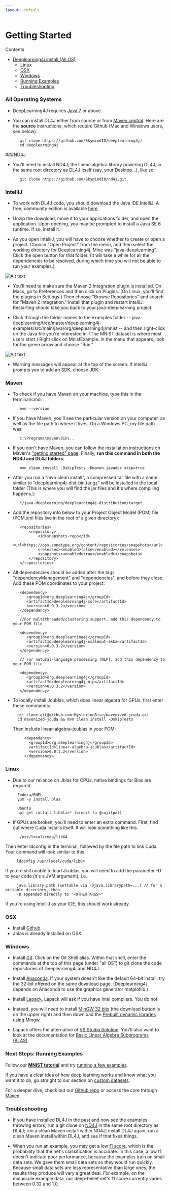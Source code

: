 ```yaml
---
layout: default
---
```


# Getting Started

Contents

* <a href="#all">Deeplearning4j install (All OS)</a>
    * <a href="#linux">Linux</a>
    * <a href="#osx">OSX</a>
    * <a href="#windows">Windows</a>
    * <a href="#next">Running Examples</a>
    * <a href="#trouble">Troubleshooting</a>

### <a name="all">All Operating Systems</a>

* DeepLearning4J requires [Java 7](http://www.oracle.com/technetwork/java/javase/downloads/jdk7-downloads-1880260.html) or above.

* You can install DL4J either from source or from [Maven central](https://oss.sonatype.org/content/repositories/snapshots/org/deeplearning4j/deeplearning4j-distribution/0.0.3.2-SNAPSHOT/). Here are the **source** instructions, which require Github (Mac and Windows users, see below). 

         git clone https://github.com/SkymindIO/deeplearning4j/
         cd deeplearning4j

###ND4J

* You'll need to install ND4J, the linear-algebra library powering DL4J, in the same root directory as DL4J itself (say, your Desktop...), like so:

         git clone https://github.com/SkymindIO/nd4j.git

### IntelliJ

* To work with DL4J code, you should download the Java IDE IntelliJ. A free, community edition is available [here](http://www.jetbrains.com/idea/download/).

* Unzip the download, move it to your applications folder, and open the application. Upon opening, you may be prompted to install a Java SE 6 runtime. If so, install it. 

* As you open IntelliJ, you will have to choose whether to create or open a project. Choose "Open Project" from the menu, and then select the working directory for Deeplearning4j. Mine was "java-deeplearning". Click the open button for that folder. (It will take a while for all the dependencies to be resolved, during which time you will not be able to run your examples.)

![Alt text](../img/open_project.png) 

* You'll need to make sure the Maven 2 Integration plugin is installed. On Macs, go to Preferences and then click on Plugins. (On Linux, you'll find the plugins in Settings.) Then choose "Browse Repositories" and search for "Maven 2 Integration." Install that plugin and restart IntelliJ. Restarting should take you back to your java-deeplearning project. 

* Click through the folder names to the examples folder -- java-deeplearning/tree/master/deeplearning4j-examples/src/main/java/org/deeplearning4j/mnist -- and then right-click on the Java file you're interested in. (The MNIST dataset is where most users start.) Right click on MnistExample. In the menu that appears, look for the green arrow and choose "Run." 

![Alt text](../img/run_menu.png)

* Warning messages will appear at the top of the screen. If IntelliJ prompts you to add an SDK, choose JDK.

### Maven

* To check if you have Maven on your machine, type this in the terminal/cmd:

         mvn --version

* If you have Maven, you'll see the particular version on your computer, as well as the file path to where it lives. On a Windows PC, my file path was:

         c:\Programs\maven\bin\..

* If you don't have Maven, you can follow the installation instructions on Maven's ["getting started" page](https://maven.apache.org/guides/getting-started/maven-in-five-minutes.html). Finally, **run this command in both the ND4J and DL4J folders**:

         mvn clean install -DskipTests -Dmaven.javadoc.skip=true

* After you run a "mvn clean install", a compressed tar file with a name similar to "deeplearning4j-dist-bin.tar.gz" will be installed in the local folder (This is where you will find the jar files and it's where compiling happens.):

         */java-deeplearning/deeplearning4j-distribution/target
	
* Add the repository info below to your Project Object Model (POM) file (POM.xml files live in the root of a given directory):

         <repositories>
             <repository>
                 <id>snapshots-repo</id>
                 <url>https://oss.sonatype.org/content/repositories/snapshots</url>
                 <releases><enabled>false</enabled></releases>
                 <snapshots><enabled>true</enabled></snapshots>
             </repository>
         </repositories>

* All dependencies should be added after the tags "dependencyManagement" and "dependencies", and before they close. 
Add these POM coordinates to your project:

         <dependency>
			<groupId>org.deeplearning4j</groupId>
			<artifactId>deeplearning4j-core</artifactId>
			<version>0.0.3.2</version>
         </dependency>
         
         //For multithreaded/clustering support, add this dependency to your POM file
         
         <dependency>
			<groupId>org.deeplearning4j</groupId>
			<artifactId>deeplearning4j-scaleout-akka</artifactId>
			<version>0.0.3.2</version>
         </dependency>
         
         // For natural-language processing (NLP), add this dependency to your POM file
		
         <dependency>
            <groupId>org.deeplearning4j</groupId>
            <artifactId>deeplearning4j-nlp</artifactId>
            <version>0.0.3.2</version>
         </dependency>

* To locally install Jcublas, which does linear algebra for GPUs, first enter these commands:

		git clone git@github.com:MysterionRise/mavenized-jcuda.git
		cd mavenized-jcuda && mvn clean install -DskipTests

  Then include linear-algebra-jcublas in your POM:

           <dependency>
             <groupId>org.deeplearning4j</groupId>
             <artifactId>linear-algebra-jcublas</artifactId>
             <version>0.0.3.2</version>
           </dependency>

### <a name="linux">Linux</a>

* Due to our reliance on Jblas for CPUs, native bindings for Blas are required.

        Fedora/RHEL
        yum -y install blas

        Ubuntu
        apt-get install libblas* (credit to @sujitpal)

* If GPUs are broken, you'll need to enter an extra command. First, find out where Cuda installs itself. It will look something like this

         /usr/local/cuda/lib64

Then enter ldconfig in the terminal, followed by the file path to link Cuda. Your command will look similar to this

         ldconfig /usr/local/cuda/lib64

If you're still unable to load Jcublas, you will need to add the parameter -D to your code (it's a JVM argument); i.e.

         java.library.path (settable via -Djava.librarypath=...) // for a writable directory, then 
         -D appended directly to "<OTHER ARGS>" 

If you're using IntelliJ as your IDE, this should work already. 

### <a name="osx">OSX</a>

* Install [Github](https://mac.github.com/).
* Jblas is already installed on OSX.  

### <a name="windows">Windows</a>

* Install [Git](https://windows.github.com/). Click on the Git Shell alias. Within that shell, enter the commands at the top of this page (under "all OS") to git clone the code repositories of Deeplearning4j and ND4J.

* Install [Anaconda](http://docs.continuum.io/anaconda/install.html#windows-install). If your system doesn't like the default 64-bit install, try the 32-bit offered on the same download page. (Deeplearning4j depends on Anaconda to use the graphics generator matplotlib.) 

* Install [Lapack](http://icl.cs.utk.edu/lapack-for-windows/lapack/). Lapack will ask if you have Intel compilers. You do not.

* Instead, you will need to install [MinGW 32 bits](http://www.mingw.org/) (the download button is on the upper right) and then download the [Prebuilt dynamic libraries using Mingw](http://icl.cs.utk.edu/lapack-for-windows/lapack/#libraries_mingw). 
* Lapack offers the alternative of [VS Studio Solution](http://icl.cs.utk.edu/lapack-for-windows/lapack/#lapacke). You'll also want to look at the documentation for [Basic Linear Algebra Subprograms (BLAS)](http://www.netlib.org/blas/). 

### <a name="next">Next Steps: Running Examples</a>

Follow our [**MNIST tutorial**](../mnist-tutorial.html) and try [running a few examples](../quickstart.html). 

If you have a clear idea of how deep learning works and know what you want it to do, go straight to our section on [custom datasets](../customdatasets.html). 

For a deeper dive, check out our [Github repo](https://github.com/agibsonccc/java-deeplearning) or access the core through [Maven](http://maven.apache.org/download.cgi).

### <a name="trouble">Troubleshooting</a>

* If you have installed DL4J in the past and now see the examples throwing errors, run a git clone on [ND4J](http://nd4j.org/getstarted.html) in the same root directory as DL4J; run a clean Maven install within ND4J; install DL4J again; run a clean Maven install within DL4J, and see if that fixes things.

* When you run an example, you may get a low [f1 score](../glossary.html#f1), which is the probability that the net's classification is accurate. In this case, a low f1 doesn't indicate poor performance, because the examples train on small data sets. We gave them small data sets so they would run quickly. Because small data sets are less representative than large ones, the results they produce will vary a great deal. For example, on the minuscule example data, our deep-belief net's f1 score currently varies between 0.32 and 1.0.
